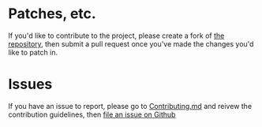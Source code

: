 # Patches, etc.
If you'd like to contribute to the project, please create a fork of [the repository](https://github.com/AmphibiaWeb/amphibian-disease-tracker), then submit a pull request once you've made the changes you'd like to patch in.

# Issues
If you have an issue to report, please go to [Contributing.md](https://github.com/AmphibiaWeb/amphibian-disease-tracker/blob/master/.github/CONTRIBUTING.md) and reivew the contribution guidelines, then [file an issue on Github](https://github.com/AmphibiaWeb/amphibian-disease-tracker/issues/new)
